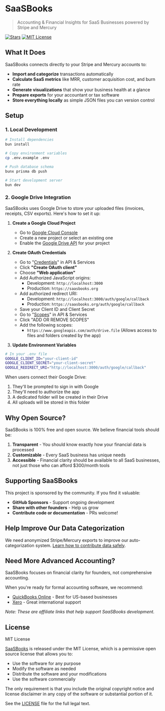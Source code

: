 # SaaSBooks

> Accounting & Financial Insights for SaaS Businesses powered by Stripe and Mercury

[![Stars](https://img.shields.io/github/stars/illyism/saasbooks?style=social)](https://github.com/illyism/saasbooks)
[![MIT License](https://img.shields.io/badge/License-MIT-blue.svg)](https://opensource.org/licenses/MIT)

## What It Does

SaaSBooks connects directly to your Stripe and Mercury accounts to:

- **Import and categorize** transactions automatically
- **Calculate SaaS metrics** like MRR, customer acquisition cost, and burn rate
- **Generate visualizations** that show your business health at a glance
- **Prepare exports** for your accountant or tax software
- **Store everything locally** as simple JSON files you can version control

## Setup

### 1. Local Development

```bash
# Install dependencies
bun install

# Copy environment variables
cp .env.example .env

# Push database schema
bunx prisma db push

# Start development server
bun dev
```

### 2. Google Drive Integration

SaaSBooks uses Google Drive to store your uploaded files (invoices, receipts, CSV exports). Here's how to set it up:

1. **Create a Google Cloud Project**

   - Go to [Google Cloud Console](https://console.cloud.google.com)
   - Create a new project or select an existing one
   - Enable the [Google Drive API](https://console.cloud.google.com/marketplace/product/google/drive.googleapis.com) for your project

2. **Create OAuth Credentials**

   - Go to "[Credentials](https://console.cloud.google.com/auth/overview)" in API & Services
   - Click **"Create OAuth client"**
   - Choose **"Web application"**
   - Add Authorized JavaScript origins:
     - Development: `http://localhost:3000`
     - Production: `https://saasbooks.org`
   - Add authorized redirect URI:
     - Development: `http://localhost:3000/auth/google/callback`
     - Production: `https://saasbooks.org/auth/google/callback`
   - Save your Client ID and Client Secret
   - Go to "[Scopes](https://console.cloud.google.com/auth/scopes)" in API & Services
   - Click "ADD OR REMOVE SCOPES"
   - Add the following scopes:
     - `https://www.googleapis.com/auth/drive.file` (Allows access to files and folders created by the app)

3. **Update Environment Variables**

```bash
# In your .env file
GOOGLE_CLIENT_ID="your-client-id"
GOOGLE_CLIENT_SECRET="your-client-secret"
GOOGLE_REDIRECT_URI="http://localhost:3000/auth/google/callback"
```

When users connect their Google Drive:

1. They'll be prompted to sign in with Google
2. They'll need to authorize the app
3. A dedicated folder will be created in their Drive
4. All uploads will be stored in this folder

## Why Open Source?

SaaSBooks is 100% free and open source. We believe financial tools should be:

1. **Transparent** - You should know exactly how your financial data is processed
2. **Customizable** - Every SaaS business has unique needs
3. **Accessible** - Financial clarity should be available to all SaaS businesses, not just those who can afford $300/month tools

## Supporting SaaSBooks

This project is sponsored by the community. If you find it valuable:

- **GitHub Sponsors** - Support ongoing development
- **Share with other founders** - Help us grow
- **Contribute code or documentation** - PRs welcome!

## Help Improve Our Data Categorization

We need anonymized Stripe/Mercury exports to improve our auto-categorization system. [Learn how to contribute data safely](https://github.com/Illyism/saasbooks/issues/1).

## Need More Advanced Accounting?

SaaSBooks focuses on financial clarity for founders, not comprehensive accounting.

When you're ready for formal accounting software, we recommend:

- [QuickBooks Online](https://go.il.ly/quickbooks) - Best for US-based businesses
- [Xero](https://go.il.ly/xero) - Great international support

_Note: These are affiliate links that help support SaaSBooks development._

## License

MIT License

[SaaSBooks](https://saasbooks.org) is released under the MIT License, which is a permissive open source license that allows you to:

- Use the software for any purpose
- Modify the software as needed
- Distribute the software and your modifications
- Use the software commercially

The only requirement is that you include the original copyright notice and license disclaimer in any copy of the software or substantial portion of it.

See the [LICENSE](LICENSE) file for the full legal text.
